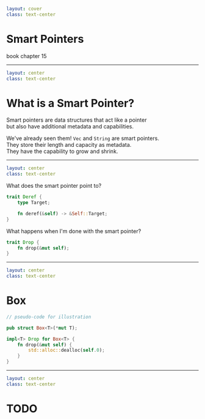 ```yaml
layout: cover
class: text-center
```

# Smart Pointers

book chapter 15

<Nr />

---

```yaml
layout: center
class: text-center
```

# What is a Smart Pointer?

<div></div>

Smart pointers are data structures that act like a pointer\
but also have additional metadata and capabilities.

We've already seen them! `Vec` and `String` are smart pointers.\
They store their length and capacity as metadata.\
They have the capability to grow and shrink.

<Nr />

---

```yaml
layout: center
class: text-center
```

What does the smart pointer point to?

```rust
trait Deref {
    type Target;

    fn deref(&self) -> &Self::Target;
}
```

What happens when I'm done with the smart pointer?

```rust
trait Drop {
    fn drop(&mut self);
}
```

<Nr />

---

```yaml
layout: center
class: text-center
```

# Box

```rust
// pseudo-code for illustration

pub struct Box<T>(*mut T);

impl<T> Drop for Box<T> {
    fn drop(&mut self) {
        std::alloc::dealloc(self.0);
    }
}
```

<Nr />

---

```yaml
layout: center
class: text-center
```

# TODO

<Nr />

